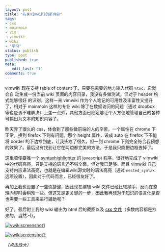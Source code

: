 ```yaml
---
layout: post
title: "有关vimwiki的新内容"
tags:
- css
- moinmoin
- Vim
- vimwiki
- wiki
- "学习"
status: publish
type: post
published: true
meta:
  _edit_last: "1"
comments: true
---
```

vimwiki 现在支持 table of content 了，只要在需要的地方输入代码 `%toc`，它就会自
动生成一份当前 wiki 页面的内容目录，我没有多做测试，但对于 header 格式能够很好
的识别。这样一来 vimwiki 作为个人笔记的可用性及丰富性又提升了，相对于 moinmoin 这样的专业 wiki 除了在数据访问的问题（通过 dropbox 等也应该不难解决）上差一点外，其他方面已经足够让个人方便地管理自己的各种可输出为文本的知识内容了。

昨天弄了很久的 css，体会到了那些做前端的人的辛苦，一个属性在 chrome 下正常，换到 firefox 下则有问题。那个 height 属性，设成 auto 在 firefox 下不能将 border 的下边撑到底，让我头疼了很久，但一到 chrome 下则完全符合我预想的效果了。最后没有找到让它在两边都完美的方法，于是我只能把边框去掉了。

这里顺便要推一个
[syntaxhighlighter](http://alexgorbatchev.com/wiki/SyntaxHighlighter) 的 javascript 程序，很好地完成了 vimwiki 中的代码高亮，只是支持的语言还不够全面，但对我已足够。而且 vimwiki 自己支持内嵌语法高亮，也就是在编辑wiki源文时的语法高亮（通过 `nested_syntax` 选项设置），因此对于代码而言，已经很友好了。

再加上我也设置了一些快捷键，因此现在编辑 wiki 文件已经比较顺手，反而在整理内容时会稍难一些。但这又是更关键的一步，因此我再想对于知识的语言化是否也需要一些工具来进行辅助呢？

好了，最后附上我的 wiki 输出为 html 后的截图以及 [css 文件](http://dl.dropbox.com/u/2823002/style.css)（多数内容都是抄来的，当然:-)）。

[![vwikiscreenshot1](http://farm5.static.flickr.com/4021/4368050062_7e953d3117_o.jpg "vwikiss1")](http://farm5.static.flickr.com/4021/4368050062_7e953d3117_o.jpg)

[![vwikiscreenshot2](http://farm5.static.flickr.com/4037/4367303287_cc69ee922c_o.jpg "vwikiss2")](http://farm5.static.flickr.com/4037/4367303287_cc69ee922c_o.jpg)

*（点击放大）*

